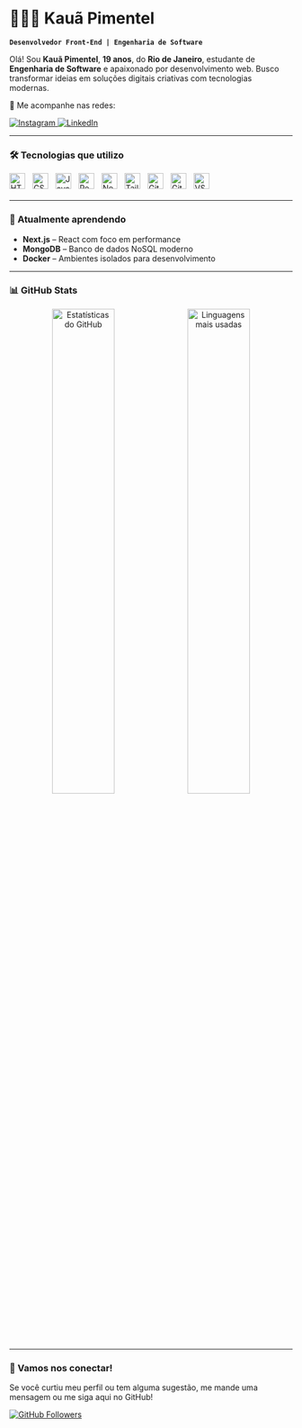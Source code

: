 # 👨🏻‍💻 Kauã Pimentel

**`Desenvolvedor Front-End | Engenharia de Software`**

Olá! Sou **Kauã Pimentel**, **19 anos**, do **Rio de Janeiro**, estudante de **Engenharia de Software** e apaixonado por desenvolvimento web. Busco transformar ideias em soluções digitais criativas com tecnologias modernas.

🔗 Me acompanhe nas redes:
<p align="left">
    <a href="https://www.instagram.com/devkauapimentel" target="_blank">
        <img 
            alt="Instagram" 
            title="Siga no Instagram" 
            src="https://img.shields.io/badge/@devkauapimentel-E4405F?style=for-the-badge&logo=instagram&logoColor=white"
        />
    </a>
    <a href="https://www.linkedin.com/in/devkauapimentel/" target="_blank">
        <img 
            alt="LinkedIn" 
            title="Conecte-se no LinkedIn" 
            src="https://img.shields.io/badge/LinkedIn-0A66C2?style=for-the-badge&logo=linkedin&logoColor=white"
        />
    </a>
</p>

---

### 🛠️ Tecnologias que utilizo

<img 
    align="left" alt="HTML" width="28px" style="padding-right: 10px;" src="https://cdn.jsdelivr.net/gh/devicons/devicon/icons/html5/html5-original.svg" />
<img 
    align="left" alt="CSS" width="28px" style="padding-right: 10px;" src="https://cdn.jsdelivr.net/gh/devicons/devicon/icons/css3/css3-original.svg" />
<img 
    align="left" alt="JavaScript" width="28px" style="padding-right: 10px;" src="https://cdn.jsdelivr.net/gh/devicons/devicon/icons/javascript/javascript-original.svg" />
<img 
    align="left" alt="React" width="28px" style="padding-right: 10px;" src="https://cdn.jsdelivr.net/gh/devicons/devicon/icons/react/react-original.svg" />
<img 
    align="left" alt="Node.js" width="28px" style="padding-right: 10px;" src="https://cdn.jsdelivr.net/gh/devicons/devicon/icons/nodejs/nodejs-original.svg" />
<img 
    align="left" alt="Tailwind" width="28px" style="padding-right: 10px;" src="https://cdn.jsdelivr.net/gh/devicons/devicon/icons/tailwindcss/tailwindcss-original.svg" />
<img 
    align="left" alt="Git" width="28px" style="padding-right: 10px;" src="https://cdn.jsdelivr.net/gh/devicons/devicon/icons/git/git-original.svg" />
<img 
    align="left" alt="GitHub" width="28px" style="padding-right: 10px;" src="https://cdn.jsdelivr.net/gh/devicons/devicon/icons/github/github-original.svg" />
<img 
    align="left" alt="VS Code" width="28px" style="padding-right: 10px;" src="https://cdn.jsdelivr.net/gh/devicons/devicon/icons/vscode/vscode-original.svg" />

<br/><br/>

---

### 🌱 Atualmente aprendendo

- **Next.js** – React com foco em performance
- **MongoDB** – Banco de dados NoSQL moderno
- **Docker** – Ambientes isolados para desenvolvimento

---

### 📊 GitHub Stats

<p align="center">
  <img 
    src="https://github-readme-stats.vercel.app/api?username=devkauapimentel&show_icons=true&theme=tokyonight&hide_title=true&hide_border=true&hide_rank=true&custom_title=Estatísticas"
    width="47%" 
    alt="Estatísticas do GitHub"
  />
  <img 
    src="https://github-readme-stats.vercel.app/api/top-langs/?username=devkauapimentel&layout=compact&theme=tokyonight&hide_border=true&langs_count=6"
    width="47%" 
    alt="Linguagens mais usadas"
  />
</p>

---

### 💬 Vamos nos conectar!

Se você curtiu meu perfil ou tem alguma sugestão, me mande uma mensagem ou me siga aqui no GitHub!

<p align="left">
    <a href="https://github.com/devkauapimentel?tab=followers">
        <img 
            alt="GitHub Followers" 
            title="Me siga no GitHub" 
            src="https://img.shields.io/github/followers/devkauapimentel?style=for-the-badge&logo=github&label=Seguir" 
        />
    </a>
</p>
